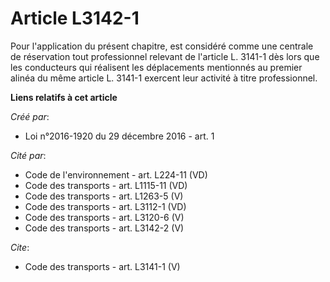 # Article L3142-1

Pour l'application du présent chapitre, est considéré comme une centrale de réservation tout professionnel relevant de
l'article L. 3141-1 dès lors que les conducteurs qui réalisent les déplacements mentionnés au premier alinéa du même article
L. 3141-1 exercent leur activité à titre professionnel.

**Liens relatifs à cet article**

_Créé par_:

  - Loi n°2016-1920 du 29 décembre 2016 - art. 1

_Cité par_:

  - Code de l'environnement - art. L224-11 (VD)
  - Code des transports - art. L1115-11 (VD)
  - Code des transports - art. L1263-5 (V)
  - Code des transports - art. L3112-1 (VD)
  - Code des transports - art. L3120-6 (V)
  - Code des transports - art. L3142-2 (V)

_Cite_:

  - Code des transports - art. L3141-1 (V)
